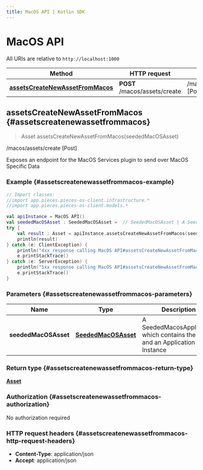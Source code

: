 ```yaml
---
title: MacOS API | Kotlin SDK
---
```


# MacOS API

All URIs are relative to `http://localhost:1000`

Method | HTTP request | Description
------------- | ------------- | -------------
[**assetsCreateNewAssetFromMacos**](#assetscreatenewassetfrommacos) | **POST** /macos/assets/create | /macos/assets/create [Post]


## **assetsCreateNewAssetFromMacos** {#assetscreatenewassetfrommacos}
> Asset assetsCreateNewAssetFromMacos(seededMacOSAsset)

/macos/assets/create [Post]

Exposes an endpoint for the MacOS Services plugin to send over MacOS Specific Data

### Example {#assetscreatenewassetfrommacos-example}
```kotlin
// Import classes:
//import app.pieces.pieces-os-client.infrastructure.*
//import app.pieces.pieces-os-client.models.*

val apiInstance = MacOS API()
val seededMacOSAsset : SeededMacOSAsset =  // SeededMacOSAsset | A SeededMacosApplication which contains the value and an Application Instance
try {
    val result : Asset = apiInstance.assetsCreateNewAssetFromMacos(seededMacOSAsset)
    println(result)
} catch (e: ClientException) {
    println("4xx response calling MacOS API#assetsCreateNewAssetFromMacos")
    e.printStackTrace()
} catch (e: ServerException) {
    println("5xx response calling MacOS API#assetsCreateNewAssetFromMacos")
    e.printStackTrace()
}
```

### Parameters {#assetscreatenewassetfrommacos-parameters}

Name | Type | Description  | Notes
------------- | ------------- | ------------- | -------------
 **seededMacOSAsset** | [**SeededMacOSAsset**](../models/SeededMacOSAsset)| A SeededMacosApplication which contains the value and an Application Instance | [optional]

### Return type {#assetscreatenewassetfrommacos-return-type}

[**Asset**](../models/Asset)

### Authorization {#assetscreatenewassetfrommacos-authorization}

No authorization required

### HTTP request headers {#assetscreatenewassetfrommacos-http-request-headers}

 - **Content-Type**: application/json
 - **Accept**: application/json

